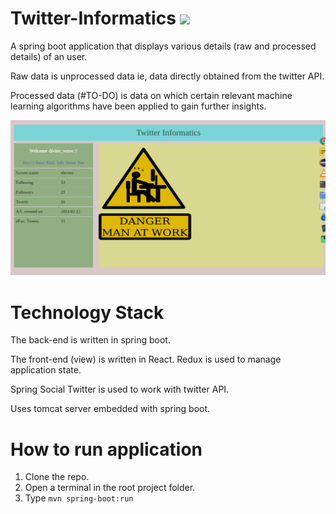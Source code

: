 # Twitter-Informatics                      ![](https://travis-ci.org/DivyenduDutta/Basic-design-Patterns.svg?branch=master)
A spring boot application that displays various details (raw and processed details) of an user. 

Raw data is unprocessed data ie, data directly obtained from the twitter API.

Processed data (#TO-DO) is data on which certain relevant machine learning algorithms have been applied to gain 
further insights.

![alt text](https://github.com/DivyenduDutta/Twitter-Informatics/blob/master/images/Initial%20draft.png)

# Technology Stack

The back-end is written in spring boot.

The front-end (view) is written in React. Redux is used to manage application state.

Spring Social Twitter is used to work with twitter API.

Uses tomcat server embedded with spring boot.

# How to run application
1. Clone the repo.
2. Open a terminal in the root project folder.
3. Type `mvn spring-boot:run`

